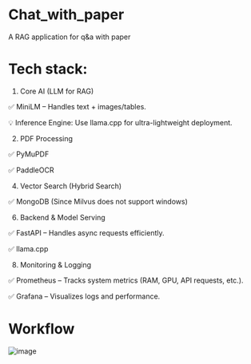 # Chat_with_paper
A RAG application for q&amp;a with paper

# Tech stack:

1. Core AI (LLM for RAG)

✅ MiniLM – Handles text + images/tables.

💡 Inference Engine: Use llama.cpp for ultra-lightweight deployment.

2. PDF Processing
   
✅ PyMuPDF

✅ PaddleOCR

4. Vector Search (Hybrid Search)
   
✅ MongoDB (Since Milvus does not support windows)

6. Backend & Model Serving
   
✅ FastAPI – Handles async requests efficiently.

✅ llama.cpp

8. Monitoring & Logging
   
✅ Prometheus – Tracks system metrics (RAM, GPU, API requests, etc.).

✅ Grafana – Visualizes logs and performance.

# Workflow

![image](https://github.com/user-attachments/assets/5f4cc49a-d4ba-4102-850f-acadd451d7f9)



